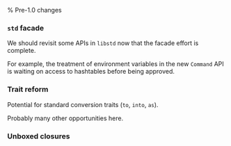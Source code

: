 % Pre-1.0 changes

### `std` facade

We should revisit some APIs in `libstd` now that the facade effort is complete.

For example, the treatment of environment variables in the new
`Command` API is waiting on access to hashtables before being
approved.

### Trait reform

Potential for standard conversion traits (`to`, `into`, `as`).

Probably many other opportunities here.

### Unboxed closures
